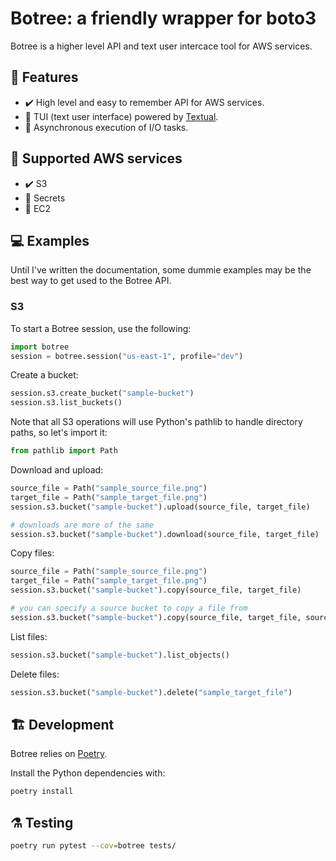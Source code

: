# Botree: a friendly wrapper for boto3

Botree is a higher level API and text user intercace tool for AWS services.

## 🧠 Features

- ✔️ High level and easy to remember API for AWS services.
- 🔨 TUI (text user interface) powered by [Textual](https://github.com/willmcgugan/textual).
- 🔨 Asynchronous execution of I/O tasks.

## 🧰 Supported AWS services

- ✔️ S3
- 🔨 Secrets
- 🔨 EC2

## 💻 Examples

Until I've written the documentation, some dummie examples may be the best way to get used to the Botree API.

### S3

To start a Botree session, use the following:

```Python
import botree
session = botree.session("us-east-1", profile="dev")
```

Create a bucket:

```Python
session.s3.create_bucket("sample-bucket")
session.s3.list_buckets()
```

Note that all S3 operations will use Python's pathlib to handle directory paths, so let's import it:

```python
from pathlib import Path
```

Download and upload:

```Python
source_file = Path("sample_source_file.png")
target_file = Path("sample_target_file.png")
session.s3.bucket("sample-bucket").upload(source_file, target_file)

# downloads are more of the same
session.s3.bucket("sample-bucket").download(source_file, target_file)
```

Copy files:

```python
source_file = Path("sample_source_file.png")
target_file = Path("sample_target_file.png")
session.s3.bucket("sample-bucket").copy(source_file, target_file)

# you can specify a source bucket to copy a file from
session.s3.bucket("sample-bucket").copy(source_file, target_file, source_bucket="other-bucket")
```

List files:

```python
session.s3.bucket("sample-bucket").list_objects()
```

Delete files:

```python
session.s3.bucket("sample-bucket").delete("sample_target_file")
```

## 🏗️ Development

Botree relies on [Poetry](https://github.com/python-poetry/poetry).

Install the Python dependencies with:

```bash
poetry install
```

## ⚗️ Testing

```bash
poetry run pytest --cov=botree tests/
```
